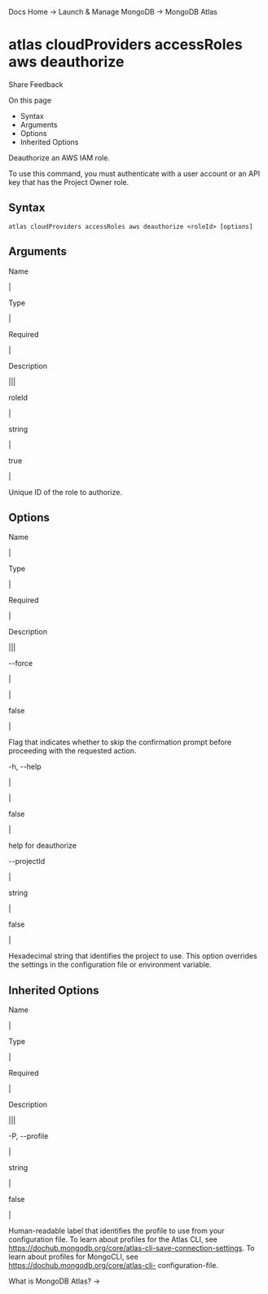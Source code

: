 Docs Home → Launch & Manage MongoDB → MongoDB Atlas

# atlas cloudProviders accessRoles aws deauthorize

Share Feedback

On this page

  * Syntax
  * Arguments
  * Options
  * Inherited Options

Deauthorize an AWS IAM role.

To use this command, you must authenticate with a user account or an API key
that has the Project Owner role.

## Syntax

    
    
    atlas cloudProviders accessRoles aws deauthorize <roleId> [options]  
      
  
## Arguments

Name

|

Type

|

Required

|

Description  
  
|||  
  
roleId

|

string

|

true

|

Unique ID of the role to authorize.  
  
## Options

Name

|

Type

|

Required

|

Description  
  
|||  
  
\--force

|

|

false

|

Flag that indicates whether to skip the confirmation prompt before proceeding
with the requested action.  
  
-h, --help

|

|

false

|

help for deauthorize  
  
\--projectId

|

string

|

false

|

Hexadecimal string that identifies the project to use. This option overrides
the settings in the configuration file or environment variable.  
  
## Inherited Options

Name

|

Type

|

Required

|

Description  
  
|||  
  
-P, --profile

|

string

|

false

|

Human-readable label that identifies the profile to use from your
configuration file. To learn about profiles for the Atlas CLI, see
https://dochub.mongodb.org/core/atlas-cli-save-connection-settings. To learn
about profiles for MongoCLI, see https://dochub.mongodb.org/core/atlas-cli-
configuration-file.  
  
What is MongoDB Atlas? →

